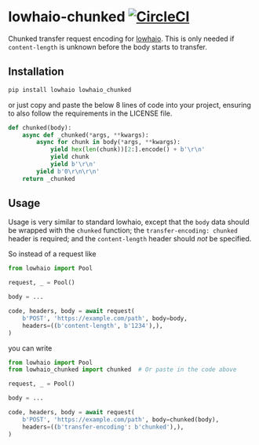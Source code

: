 # lowhaio-chunked [![CircleCI](https://circleci.com/gh/michalc/lowhaio-chunked.svg?style=svg)](https://circleci.com/gh/michalc/lowhaio-chunked)

Chunked transfer request encoding for [lowhaio](https://github.com/michalc/lowhaio). This is only needed if `content-length` is unknown before the body starts to transfer.


## Installation

```bash
pip install lowhaio lowhaio_chunked
```

or just copy and paste the below 8 lines of code into your project, ensuring to also follow the requirements in the LICENSE file.

```python
def chunked(body):
    async def _chunked(*args, **kwargs):
        async for chunk in body(*args, **kwargs):
            yield hex(len(chunk))[2:].encode() + b'\r\n'
            yield chunk
            yield b'\r\n'
        yield b'0\r\n\r\n'
    return _chunked
```


## Usage

Usage is very similar to standard lowhaio, except that the `body` data should be wrapped with the `chunked` function; the `transfer-encoding: chunked` header is required; and the `content-length` header should _not_ be specified.

So instead of a request like

```python
from lowhaio import Pool

request, _ = Pool()

body = ...

code, headers, body = await request(
    b'POST', 'https://example.com/path', body=body,
    headers=((b'content-length', b'1234'),),
)
```

you can write

```python
from lowhaio import Pool
from lowhaio_chunked import chunked  # Or paste in the code above

request, _ = Pool()

body = ...

code, headers, body = await request(
    b'POST', 'https://example.com/path', body=chunked(body),
    headers=((b'transfer-encoding': b'chunked'),),
)
```
